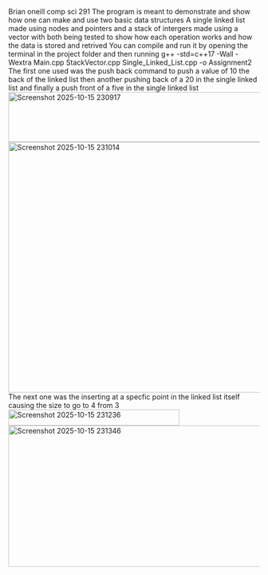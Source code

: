 Brian oneill comp sci 291 
The program is meant to demonstrate and show how one can make and use two basic data structures
A single linked list made using nodes and pointers 
and a stack of intergers made using a vector 
with both being tested to show how each operation works and how the data is stored and retrived
You can compile and run it by opening the terminal in the project folder and then running 
 g++ -std=c++17 -Wall -Wextra Main.cpp StackVector.cpp Single_Linked_List.cpp -o Assignment2
 The first one used was the push back command to push a value of 10 the back of the linked list
 then another pushing back of a 20 in the single linked list and finally a push front of a five in the single linked list
 <img width="867" height="100" alt="Screenshot 2025-10-15 230917" src="https://github.com/user-attachments/assets/b96802d5-ac34-4053-8eea-e6ae84dd1b0f" />
<img width="972" height="502" alt="Screenshot 2025-10-15 231014" src="https://github.com/user-attachments/assets/f575f4bb-bdff-4246-a39d-96f948f59001" />
The next one was the inserting at a specfic point in the linked list itself
causing the size to go to 4 from 3
<img width="343" height="32" alt="Screenshot 2025-10-15 231236" src="https://github.com/user-attachments/assets/1d250fad-90e4-48b1-b229-53b90c88c0a9" />
<img width="913" height="283" alt="Screenshot 2025-10-15 231346" src="https://github.com/user-attachments/assets/765e9754-db5b-4e65-bdf2-363afc5e61b4" />
